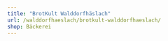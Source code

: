 ```yaml
---
title: "BrotKult Walddorfhäslach"
url: /walddorfhaeslach/brotkult-walddorfhaeslach/
shop: Bäckerei
---
```

